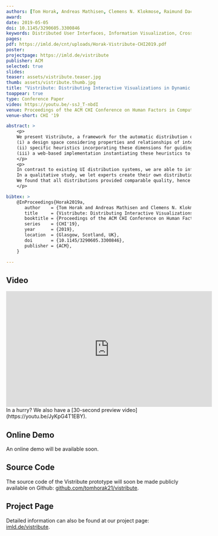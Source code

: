 ```yaml
---
authors: [Tom Horak, Andreas Mathisen, Clemens N. Klokmose, Raimund Dachselt, Niklas Elmqvist]
award:
date: 2019-05-05
doi: 10.1145/3290605.3300846
keywords: Distributed User Interfaces, Information Visualization, Cross-Device Visualization, Cross-Device Interaction, Multi-Display Environments
pages:
pdf: https://imld.de/cnt/uploads/Horak-Vistribute-CHI2019.pdf
poster:
projectpage: https://imld.de/vistribute
publisher: ACM
selected: true
slides:
teaser: assets/vistribute.teaser.jpg
thumb: assets/vistribute.thumb.jpg
title: "Vistribute: Distributing Interactive Visualizations in Dynamic Multi-Device Setups"
toappear: true
type: Conference Paper
video: https://youtu.be/-ssJ_T-nbdI
venue: Proceedings of the ACM CHI Conference on Human Factors in Computing Systems
venue-short: CHI '19

abstract: >
    <p>
    We present Vistribute, a framework for the automatic distribution of visualizations and UI components across multiple heterogeneous devices. Our framework consists of three parts:
    (i) a design space considering properties and relationships of interactive visualizations, devices, and user preferences in multi-display environments;
    (ii) specific heuristics incorporating these dimensions for guiding the distribution for a given interface and device ensemble; and
    (iii) a web-based implementation instantiating these heuristics to automatically generate a distribution as well as providing interaction mechanisms for user-defined adaptations.
    </p>
    <p>
    In contrast to existing UI distribution systems, we are able to infer all required information by analyzing the visualizations and devices without relying on additional input provided by users or programmers.
    In a qualitative study, we let experts create their own distributions and rate both other manual distributions and our automatic ones.
    We found that all distributions provided comparable quality, hence validating our framework.
    </p>

bibtex: >
    @InProceedings{Horak2019a,
       author    = {Tom Horak and Andreas Mathisen and Clemens N. Klokmose and Raimund Dachselt and Niklas Elmqvist},
       title     = {Vistribute: Distributing Interactive Visualizations in Dynamic Multi-Device Setups},
       booktitle = {Proceedings of the ACM CHI Conference on Human Factors in Computing Systems},
       series    = {CHI'19},
       year      = {2019},
       location  = {Glasgow, Scotland, UK},
       doi       = {10.1145/3290605.3300846},
       publisher = {ACM},
    }

---
```

## Video
<iframe width="560" height="315" src="https://www.youtube.com/embed//-ssJ_T-nbdI" frameborder="0" gesture="media" allow="encrypted-media" allowfullscreen></iframe>
In a hurry? We also have a [30-second preview video](https://youtu.be/JyKpG4T1EBY).

## Online Demo
An online demo will be available soon. <!--Connect to the page with multiple devices and views are getting instantly distributed.-->

## Source Code
The source code of the Vistribute prototype will soon be made publicly available on Github: [github.com/tomhorak21/vistribute](https://github.com/tomhorak21/vistribute).

## Project Page
Detailed information can also be found at our project page: [imld.de/vistribute](https://imld.de/vistribute).